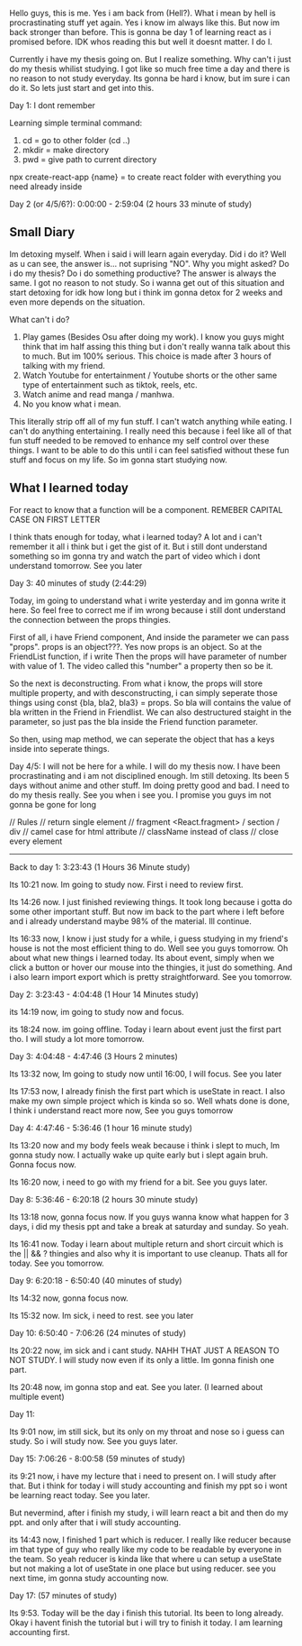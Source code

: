 Hello guys, this is me. Yes i am back from (Hell?). What i mean by hell is procrastinating stuff yet again. Yes i know im always like this. But now im back stronger than before. This is gonna be day 1 of learning react as i promised before. IDK whos reading this but well it doesnt matter. I do I.

Currently i have my thesis going on. But I realize something. Why can't i just do my thesis whilist studying. I got like so much free time a day and there is no reason to not study everyday. Its gonna be hard i know, but im sure i can do it. So lets just start and get into this.

Day 1: I dont remember

Learning simple terminal command:

1. cd = go to other folder (cd ..)
2. mkdir = make directory
3. pwd = give path to current directory

npx create-react-app {name} = to create react folder with everything you need already inside

Day 2 (or 4/5/6?): 0:00:00 - 2:59:04 (2 hours 33 minute of study)

## Small Diary

Im detoxing myself. When i said i will learn again everyday. Did i do it? Well as u can see, the answer is... not suprising "NO". Why you might asked? Do i do my thesis? Do i do something productive? The answer is always the same. I got no reason to not study. So i wanna get out of this situation and start detoxing for idk how long but i think im gonna detox for 2 weeks and even more depends on the situation.

What can't i do?

1. Play games (Besides Osu after doing my work). I know you guys might think that im half assing this thing but i don't really wanna talk about this to much. But im 100% serious. This choice is made after 3 hours of talking with my friend.
2. Watch Youtube for entertainment / Youtube shorts or the other same type of entertainment such as tiktok, reels, etc.
3. Watch anime and read manga / manhwa.
4. No you know what i mean.

This literally strip off all of my fun stuff. I can't watch anything while eating. I can't do anything entertaining. I really need this because i feel like all of that fun stuff needed to be removed to enhance my self control over these things. I want to be able to do this until i can feel satisfied without these fun stuff and focus on my life. So im gonna start studying now.

## What I learned today

For react to know that a function will be a component. REMEBER CAPITAL CASE ON FIRST LETTER

I think thats enough for today, what i learned today? A lot and i can't remember it all i think but i get the gist of it. But i still dont understand something so im gonna try and watch the part of video which i dont understand tomorrow. See you later

Day 3: 40 minutes of study (2:44:29)

Today, im going to understand what i write yesterday and im gonna write it here. So feel free to correct me if im wrong because i still dont understand the connection between the props thingies.

First of all, i have Friend component, And inside the parameter we can pass "props". props is an object???. Yes now props is an object. So at the FriendList function, if i write <Friend number = "1"/> Then the props will have parameter of number with value of 1. The video called this "number" a property then so be it.

So the next is deconstructing. From what i know, the props will store multiple property, and with desconstructing, i can simply seperate those things using const {bla, bla2, bla3} = props. So bla will contains the value of bla written in the Friend in Friendlist. We can also destructured staight in the parameter, so just pas the bla inside the Friend function parameter.

So then, using map method, we can seperate the object that has a keys inside into seperate things.

Day 4/5: I will not be here for a while. I will do my thesis now. I have been procrastinating and i am not disciplined enough. Im still detoxing. Its been 5 days without anime and other stuff. Im doing pretty good and bad. I need to do my thesis really. See you when i see you. I promise you guys im not gonna be gone for long

// Rules
// return single element
// fragment <React.fragment> / section / div
// camel case for html attribute
// className instead of class
// close every element

---

Back to day 1: 3:23:43 (1 Hours 36 Minute study)

Its 10:21 now. Im going to study now. First i need to review first.

Its 14:26 now. I just finished reviewing things. It took long because i gotta do some other important stuff. But now im back to the part where i left before and i already understand maybe 98% of the material. Ill continue.

Its 16:33 now, I know i just study for a while, i guess studying in my friend's house is not the most efficient thing to do. Well see you guys tomorrow. Oh about what new things i learned today. Its about event, simply when we click a button or hover our mouse into the thingies, it just do something. And i also learn import export which is pretty straightforward. See you tomorrow.

Day 2: 3:23:43 - 4:04:48 (1 Hour 14 Minutes study)

its 14:19 now, im going to study now and focus.

its 18:24 now. im going offline. Today i learn about event just the first part tho. I will study a lot more tomorrow.

Day 3: 4:04:48 - 4:47:46 (3 Hours 2 minutes)

Its 13:32 now, Im going to study now until 16:00, I will focus. See you later

Its 17:53 now, I already finish the first part which is useState in react. I also make my own simple project which is kinda so so. Well whats done is done, I think i understand react more now, See you guys tomorrow

Day 4: 4:47:46 - 5:36:46 (1 hour 16 minute study)

Its 13:20 now and my body feels weak because i think i slept to much, Im gonna study now. I actually wake up quite early but i slept again bruh. Gonna focus now.

Its 16:20 now, i need to go with my friend for a bit. See you guys later.

Day 8: 5:36:46 - 6:20:18 (2 hours 30 minute study)

Its 13:18 now, gonna focus now. If you guys wanna know what happen for 3 days, i did my thesis ppt and take a break at saturday and sunday. So yeah.

Its 16:41 now. Today i learn about multiple return and short circuit which is the || && ? thingies and also why it is important to use cleanup. Thats all for today. See you tomorrow.

Day 9: 6:20:18 - 6:50:40 (40 minutes of study)

Its 14:32 now, gonna focus now.

Its 15:32 now. Im sick, i need to rest. see you later

Day 10: 6:50:40 - 7:06:26 (24 minutes of study)

Its 20:22 now, im sick and i cant study. NAHH THAT JUST A REASON TO NOT STUDY. I will study now even if its only a little. Im gonna finish one part.

Its 20:48 now, im gonna stop and eat. See you later. (I learned about multiple event)

Day 11:

Its 9:01 now, im still sick, but its only on my throat and nose so i guess can study. So i will study now. See you guys later.

Day 15: 7:06:26 - 8:00:58 (59 minutes of study)

its 9:21 now, i have my lecture that i need to present on. I will study after that. But i think for today i will study accounting and finish my ppt so i wont be learning react today. See you later.

But nevermind, after i finish my study, i will learn react a bit and then do my ppt. and only after that i will study accounting.

its 14:43 now, I finished 1 part which is reducer. I really like reducer because im that type of guy who really like my code to be readable by everyone in the team. So yeah reducer is kinda like that where u can setup a useState but not making a lot of useState in one place but using reducer. see you next time, im gonna study accounting now.

Day 17: (57 minutes of study)

Its 9:53. Today will be the day i finish this tutorial. Its been to long already. Okay i havent finish the tutorial but i will try to finish it today. I am learning accounting first.
